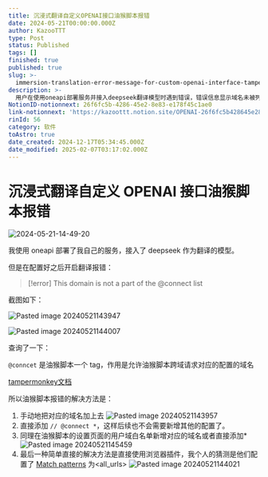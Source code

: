 ```yaml
---
title: 沉浸式翻译自定义OPENAI接口油猴脚本报错
date: 2024-05-21T00:00:00.000Z
author: KazooTTT
type: Post
status: Published
tags: []
finished: true
published: true
slug: >-
  immersion-translation-error-message-for-custom-openai-interface-tampermonkey-script
description: >-
  用户在使用oneapi部署服务并接入deepseek翻译模型时遇到错误，错误信息显示域名未被列入@connect列表。通过查询，了解到@connect是油猴脚本的一个标签，用于允许脚本跨域请求特定配置的域名。解决方法包括手动添加域名到@connect列表、使用通配符*简化配置、在油猴脚本设置中添加域名到用户域白名单，或使用浏览器插件直接配置匹配所有URL的模式。
NotionID-notionnext: 26f6fc5b-4286-45e2-8e83-e178f45c1ae0
link-notionnext: 'https://kazoottt.notion.site/OPENAI-26f6fc5b428645e28e83e178f45c1ae0'
rinId: 56
category: 软件
toAstro: true
date_created: 2024-12-17T05:34:45.000Z
date_modified: 2025-02-07T03:17:02.000Z
---
```


# 沉浸式翻译自定义 OPENAI 接口油猴脚本报错

![2024-05-21-14-49-20](https://pictures.kazoottt.top/2024/05/20240521-fa1b5c533f1a6add598bd6932e90d4ac.jpeg)

我使用 oneapi 部署了我自己的服务，接入了 deepseek 作为翻译的模型。

但是在配置好之后开启翻译报错：

> [!error]
> This domain is not a part of the @connect list

截图如下：

![Pasted image 20240521143947](https://pictures.kazoottt.top/2024/05/20240521-4afdaf59e2ef214c9de620a80588f8a3.png)

![Pasted image 20240521144007](https://pictures.kazoottt.top/2024/05/20240521-0b725e59786d21cd9c0bbf7b005952ff.png)

查询了一下：

`@conncet` 是油猴脚本一个 tag，作用是允许油猴脚本跨域请求对应的配置的域名

[tampermonkey文档](https://www.tampermonkey.net/documentation.php#meta:connect)

所以油猴脚本报错的解决方法是：

1. 手动地把对应的域名加上去
   ![Pasted image 20240521143957](https://pictures.kazoottt.top/2024/05/20240521-38f1a6ea2cef12713a626f1c484f163a.png)
2. 直接添加 `// @connect *`，这样后续也不会需要新增其他的配置了。
3. 同理在油猴脚本的设置页面的用户域白名单新增对应的域名或者直接添加\* ![Pasted image 20240521145459](https://pictures.kazoottt.top/2024/05/20240521-ec4ad5c0568ad651c2e230670f3ab535.png)
4. 最后一种简单直接的解决方法是直接使用浏览器插件，我个人的猜测是他们配置了 [Match patterns](https://developer.chrome.com/docs/extensions/develop/concepts/match-patterns) 为<all_urls>
   ![Pasted image 20240521144021](https://pictures.kazoottt.top/2024/05/20240521-a680cd664710c0c8cf7e627fc49f4cf7.png)
